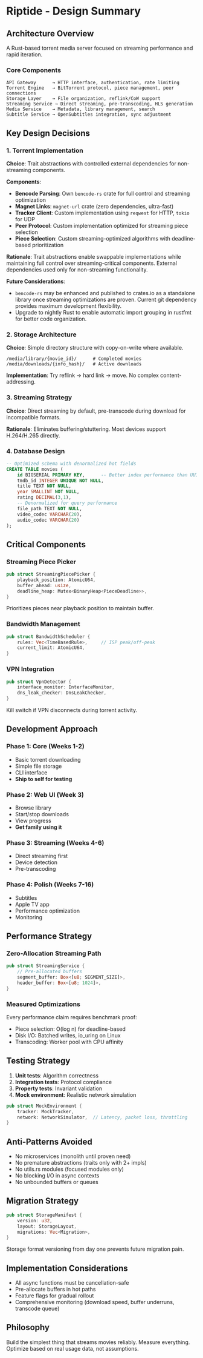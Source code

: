 # Riptide - Design Summary

## Architecture Overview

A Rust-based torrent media server focused on streaming performance and rapid iteration.

### Core Components

```
API Gateway      → HTTP interface, authentication, rate limiting
Torrent Engine   → BitTorrent protocol, piece management, peer connections
Storage Layer    → File organization, reflink/CoW support
Streaming Service → Direct streaming, pre-transcoding, HLS generation
Media Service    → Metadata, library management, search
Subtitle Service → OpenSubtitles integration, sync adjustment
```

## Key Design Decisions

### 1. Torrent Implementation

**Choice**: Trait abstractions with controlled external dependencies for non-streaming components.

**Components**:
- **Bencode Parsing**: Own `bencode-rs` crate for full control and streaming optimization
- **Magnet Links**: `magnet-url` crate (zero dependencies, ultra-fast)
- **Tracker Client**: Custom implementation using `reqwest` for HTTP, `tokio` for UDP
- **Peer Protocol**: Custom implementation optimized for streaming piece selection
- **Piece Selection**: Custom streaming-optimized algorithms with deadline-based prioritization

**Rationale**: Trait abstractions enable swappable implementations while maintaining full control over streaming-critical components. External dependencies used only for non-streaming functionality.

**Future Considerations**: 
- `bencode-rs` may be enhanced and published to crates.io as a standalone library once streaming optimizations are proven. Current git dependency provides maximum development flexibility.
- Upgrade to nightly Rust to enable automatic import grouping in rustfmt for better code organization.

### 2. Storage Architecture

**Choice**: Simple directory structure with copy-on-write where available.

```
/media/library/{movie_id}/      # Completed movies
/media/downloads/{info_hash}/   # Active downloads
```

**Implementation**: Try reflink → hard link → move. No complex content-addressing.

### 3. Streaming Strategy

**Choice**: Direct streaming by default, pre-transcode during download for incompatible formats.

**Rationale**: Eliminates buffering/stuttering. Most devices support H.264/H.265 directly.

### 4. Database Design

```sql
-- Optimized schema with denormalized hot fields
CREATE TABLE movies (
    id BIGSERIAL PRIMARY KEY,      -- Better index performance than UUID
    tmdb_id INTEGER UNIQUE NOT NULL,
    title TEXT NOT NULL,
    year SMALLINT NOT NULL,
    rating DECIMAL(3,1),
    -- Denormalized for query performance
    file_path TEXT NOT NULL,
    video_codec VARCHAR(20),
    audio_codec VARCHAR(20)
);
```

## Critical Components

### Streaming Piece Picker

```rust
pub struct StreamingPiecePicker {
    playback_position: AtomicU64,
    buffer_ahead: usize,
    deadline_heap: Mutex<BinaryHeap<PieceDeadline>>,
}
```

Prioritizes pieces near playback position to maintain buffer.

### Bandwidth Management

```rust
pub struct BandwidthScheduler {
    rules: Vec<TimeBasedRule>,     // ISP peak/off-peak
    current_limit: AtomicU64,
}
```

### VPN Integration

```rust
pub struct VpnDetector {
    interface_monitor: InterfaceMonitor,
    dns_leak_checker: DnsLeakChecker,
}
```

Kill switch if VPN disconnects during torrent activity.

## Development Approach

### Phase 1: Core (Weeks 1-2)
- Basic torrent downloading
- Simple file storage
- CLI interface
- **Ship to self for testing**

### Phase 2: Web UI (Week 3)
- Browse library
- Start/stop downloads
- View progress
- **Get family using it**

### Phase 3: Streaming (Weeks 4-6)
- Direct streaming first
- Device detection
- Pre-transcoding

### Phase 4: Polish (Weeks 7-16)
- Subtitles
- Apple TV app
- Performance optimization
- Monitoring

## Performance Strategy

### Zero-Allocation Streaming Path

```rust
pub struct StreamingService {
    // Pre-allocated buffers
    segment_buffer: Box<[u8; SEGMENT_SIZE]>,
    header_buffer: Box<[u8; 1024]>,
}
```

### Measured Optimizations

Every performance claim requires benchmark proof:
- Piece selection: O(log n) for deadline-based
- Disk I/O: Batched writes, io_uring on Linux
- Transcoding: Worker pool with CPU affinity

## Testing Strategy

1. **Unit tests**: Algorithm correctness
2. **Integration tests**: Protocol compliance
3. **Property tests**: Invariant validation
4. **Mock environment**: Realistic network simulation

```rust
pub struct MockEnvironment {
    tracker: MockTracker,
    network: NetworkSimulator,  // Latency, packet loss, throttling
}
```

## Anti-Patterns Avoided

- No microservices (monolith until proven need)
- No premature abstractions (traits only with 2+ impls)
- No utils.rs modules (focused modules only)
- No blocking I/O in async contexts
- No unbounded buffers or queues

## Migration Strategy

```rust
pub struct StorageManifest {
    version: u32,
    layout: StorageLayout,
    migrations: Vec<Migration>,
}
```

Storage format versioning from day one prevents future migration pain.

## Implementation Considerations

- All async functions must be cancellation-safe
- Pre-allocate buffers in hot paths
- Feature flags for gradual rollout
- Comprehensive monitoring (download speed, buffer underruns, transcode queue)

## Philosophy

Build the simplest thing that streams movies reliably. Measure everything. Optimize based on real usage data, not assumptions.
